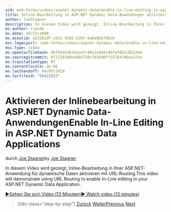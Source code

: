 ```yaml
---
uid: web-forms/videos/aspnet-dynamic-data/enable-in-line-editing-in-aspnet-dynamic-data-applications
title: Inline-Bearbeitung in ASP.NET Dynamic Data-Anwendungen aktivieren | Microsoft-Dokumentation
author: JoeStagner
description: In diesem Video wird gezeigt, Inline-Bearbeitung in Ihrer ASP.NET-Anwendung für dynamische Daten aktivieren mit URL-Routing.
ms.author: riande
ms.date: 10/23/2008
ms.assetid: a22201df-c031-4505-b3bf-9a0a9667d62b
msc.legacyurl: /web-forms/videos/aspnet-dynamic-data/enable-in-line-editing-in-aspnet-dynamic-data-applications
msc.type: video
ms.openlocfilehash: 6bf91d546341eefc401149d47d6fa70b2c8522d4
ms.sourcegitcommit: 0f1119340e4464720cfd16d0ff15764746ea1fea
ms.translationtype: MT
ms.contentlocale: de-DE
ms.lasthandoff: 04/09/2019
ms.locfileid: "59421523"
---
```

# <a name="enable-in-line-editing-in-aspnet-dynamic-data-applications"></a><span data-ttu-id="cfb9f-103">Aktivieren der Inlinebearbeitung in ASP.NET Dynamic Data-Anwendungen</span><span class="sxs-lookup"><span data-stu-id="cfb9f-103">Enable In-Line Editing in ASP.NET Dynamic Data Applications</span></span>

<span data-ttu-id="cfb9f-104">durch [Joe Stagner](https://github.com/JoeStagner)</span><span class="sxs-lookup"><span data-stu-id="cfb9f-104">by [Joe Stagner](https://github.com/JoeStagner)</span></span>

<span data-ttu-id="cfb9f-105">In diesem Video wird gezeigt, Inline-Bearbeitung in Ihrer ASP.NET-Anwendung für dynamische Daten aktivieren mit URL-Routing.</span><span class="sxs-lookup"><span data-stu-id="cfb9f-105">This video will demonstrate using URL Routing to enable In-Line editing in your ASP.NET Dynamic Data Application.</span></span>

[<span data-ttu-id="cfb9f-106">&#9654;Sehen Sie sich Video (13 Minuten)</span><span class="sxs-lookup"><span data-stu-id="cfb9f-106">&#9654; Watch video (13 minutes)</span></span>](https://channel9.msdn.com/Blogs/ASP-NET-Site-Videos/enable-in-line-editing-in-aspnet-dynamic-data-applications)

> [!div class="step-by-step"]
> <span data-ttu-id="cfb9f-107">[Zurück](begin-modifying-dynamic-data-applications-with-url-routing.md)
> [Weiter](how-to-enable-table-specific-routing-in-dynamic-data-applications.md)</span><span class="sxs-lookup"><span data-stu-id="cfb9f-107">[Previous](begin-modifying-dynamic-data-applications-with-url-routing.md)
[Next](how-to-enable-table-specific-routing-in-dynamic-data-applications.md)</span></span>
